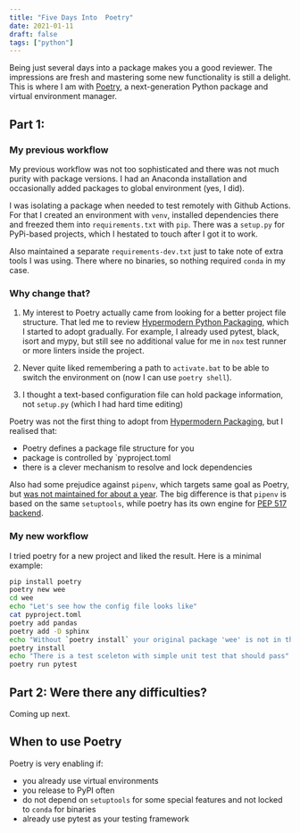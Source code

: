 ```yaml
---
title: "Five Days Into  Poetry"
date: 2021-01-11
draft: false
tags: ["python"]
---
```


Being just several days into a package makes you a good reviewer. The impressions are fresh 
and mastering some new functionality is still a delight. This is where I am with [Poetry](https://python-poetry.org/), a next-generation Python package and virtual environment manager.

<!--more-->

## Part 1: 

### My previous workflow

My previous workflow was not too sophisticated and there was not much purity with package versions.
I had an Anaconda installation and occasionally added packages to global environment (yes, I did). 

I was isolating a package when needed to test remotely with Github Actions. For that I created an 
environment with `venv`, installed dependencies there and freezed them 
into `requirements.txt` with `pip`. There was a `setup.py` for PyPi-based projects, which I hestated 
to touch after I got it to work. 

Also maintained a separate `requirements-dev.txt` just to take note of extra tools I was using.
There where no binaries, so nothing required `conda` in my case.

### Why change that?

1. My interest to Poetry actually came from looking for a better project file structure. That led me to review [Hypermodern Python Packaging][hpp], which I started to adopt gradually. For example, I already used pytest, black, isort and mypy, but still see no additional value for me in `nox` test runner or more linters inside the project. 

[hpp]: https://cjolowicz.github.io/posts/hypermodern-python-01-setup/

2. Never quite liked remembering a path to `activate.bat` to be able to switch the environment on (now I can use `poetry shell`).

3. I thought a text-based configuration file can hold package information, not `setup.py` (which I had hard time editing) 

Poetry was not the first thing to adopt from [Hypermodern Packaging][hpp], but I realised that:

- Poetry defines a package file structure for you 
- package is controlled by `pyproject.toml
- there is a clever mechanism to resolve and lock dependencies

Also had some prejudice against `pipenv`, which targets same goal as Poetry, but [was not maintained for about a year](https://www.reddit.com/r/Python/comments/aox5ah/moving_away_from_pipenv). The big difference is that `pipenv` is based on the same `setuptools`, while poetry has its own engine for [PEP 517 backend](https://github.com/python-poetry/poetry-core).

### My new workflow

I tried poetry for a new project and liked the result. Here is a minimal example:

```bash
pip install poetry 
poetry new wee 
cd wee
echo "Let's see how the config file looks like"
cat pyproject.toml      
poetry add pandas
poetry add -D sphinx 
echo "Without `poetry install` your original package 'wee' is not in the env"
poetry install         
echo "There is a test sceleton with simple unit test that should pass"
poetry run pytest       
```

## Part 2: Were there any difficulties?

Coming up next.

<!--

## The Poetry mind model

What I wish someone told me from a start of using Poetry: 

poetry always creates an environment and runs everything in it.there is always some environment in use by poetry 
poetry shell is a way to enter environment, poetry run something acts the same
you add dependencies to environment, marking some dependencies as development or extra
you have to install your package into environment with poetry install 
your poetry based project is installable with pip, even from your github depository
you specify python version in project.toml
you can bump a version number with a command 
poetry is smart enough to make deterministic package tree from a list of your dependencies 
some package configurations will not run even on sister python versions
poetry leaves your git decisions to you, not integrated with version control (probably for good) 

# Fun fact 

Poetry escaped from benevolent disctatorship of Guido 


# Bumps

- no clear way to refer py toml  version in package
- building a tree sometimes takes up to 100 sec, even on some seemingly simple package addition
- poetry env command has strange help in CLI which is better explained in the docs
- some upstream virtualenv problem on Windows, had to fix a specific version
- a bit of research effort to setup Github actions (I wanted to simplify a template)

- i noticed Colab runs on python 3.6.9 and my installation in 3.8 , it never occurred to me 
- need to be careful if some dependency is in dev, but you think is is package core 
- Spyder doesn’t not seem virtualenv-friendly 


# My own config

.venv  + gitignore 
- use just command runner to auto me some tasks
- --src layout
- README.md, not README.rst

https://xkcd.com/1987/

-->

## When to use Poetry

Poetry is very enabling if:

- you already use virtual environments 
- you release to PyPI often
- do not depend on `setuptools` for some special features and not locked to `conda` for binaries
- already use pytest as your testing framework

<!--

## Discussions

This post benefited from discussions:

- ...
- ...
- ...

-->